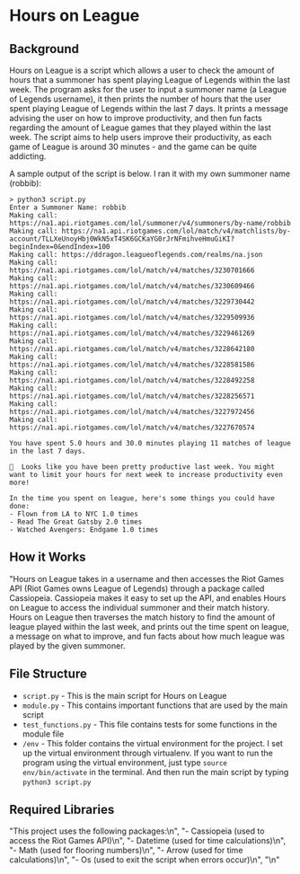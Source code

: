 # Hours on League
## Background
Hours on League is a script which allows a user to check the amount of hours that a summoner has spent playing League of Legends within the last week. The program asks for the user to input a summoner name (a League of Legends username), it then prints the number of hours that the user spent playing League of Legends within the last 7 days. It prints a message advising the user on how to improve productivity, and then fun facts regarding the amount of League games that they played within the last week. The script aims to help users improve their productivity, as each game of League is around 30 minutes - and the game can be quite addicting.

A sample output of the script is below. I ran it with my own summoner name (robbib):
```
> python3 script.py
Enter a Summoner Name: robbib
Making call: https://na1.api.riotgames.com/lol/summoner/v4/summoners/by-name/robbib
Making call: https://na1.api.riotgames.com/lol/match/v4/matchlists/by-account/TLLXeUnoyHbj0WkN5xT4SK6GCKaYG0rJrNFmihveHmuGiKI?beginIndex=0&endIndex=100
Making call: https://ddragon.leagueoflegends.com/realms/na.json
Making call: https://na1.api.riotgames.com/lol/match/v4/matches/3230701666
Making call: https://na1.api.riotgames.com/lol/match/v4/matches/3230609466
Making call: https://na1.api.riotgames.com/lol/match/v4/matches/3229730442
Making call: https://na1.api.riotgames.com/lol/match/v4/matches/3229509936
Making call: https://na1.api.riotgames.com/lol/match/v4/matches/3229461269
Making call: https://na1.api.riotgames.com/lol/match/v4/matches/3228642180
Making call: https://na1.api.riotgames.com/lol/match/v4/matches/3228581586
Making call: https://na1.api.riotgames.com/lol/match/v4/matches/3228492258
Making call: https://na1.api.riotgames.com/lol/match/v4/matches/3228256571
Making call: https://na1.api.riotgames.com/lol/match/v4/matches/3227972456
Making call: https://na1.api.riotgames.com/lol/match/v4/matches/3227670574

You have spent 5.0 hours and 30.0 minutes playing 11 matches of league in the last 7 days.

🙂  Looks like you have been pretty productive last week. You might want to limit your hours for next week to increase productivity even more!

In the time you spent on league, here's some things you could have done:
- Flown from LA to NYC 1.0 times
- Read The Great Gatsby 2.0 times
- Watched Avengers: Endgame 1.0 times
```

## How it Works
"Hours on League takes in a username and then accesses the Riot Games API (Riot Games owns League of Legends) through a package called Cassiopeia. Cassiopeia makes it easy to set up the API, and enables Hours on League to access the individual summoner and their match history. Hours on League then traverses the match history to find the amount of league played within the last week, and prints out the time spent on league, a message on what to improve, and fun facts about how much league was played by the given summoner.

## File Structure
- `script.py` - This is the main script for Hours on League
- `module.py` - This contains important functions that are used by the main script
- `test_functions.py` - This file contains tests for some functions in the module file
- `/env` - This folder contains the virtual environment for the project. I set up the virtual environment through virtualenv. If you want to run the program using the virtual environment, just type `source env/bin/activate` in the terminal. And then run the main script by typing `python3 script.py`

## Required Libraries
"This project uses the following packages:\n",
"- Cassiopeia (used to access the Riot Games API)\n",
"- Datetime (used for time calculations)\n",
"- Math (used for flooring numbers)\n",
"- Arrow (used for time calculations)\n",
"- Os (used to exit the script when errors occur)\n",
"\n"
